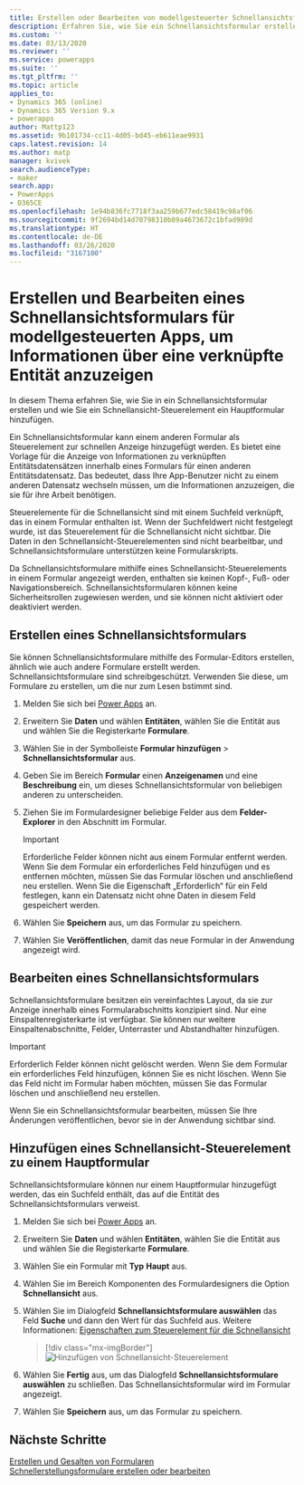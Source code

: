 ```yaml
---
title: Erstellen oder Bearbeiten von modellgesteuerter Schnellansichtsformulare-App in Power Apps | Microsoft-Dokumentation
description: Erfahren Sie, wie Sie ein Schnellansichtsformular erstellen oder bearbeiten
ms.custom: ''
ms.date: 03/13/2020
ms.reviewer: ''
ms.service: powerapps
ms.suite: ''
ms.tgt_pltfrm: ''
ms.topic: article
applies_to:
- Dynamics 365 (online)
- Dynamics 365 Version 9.x
- powerapps
author: Mattp123
ms.assetid: 9b101734-cc11-4d05-bd45-eb611eae9931
caps.latest.revision: 14
ms.author: matp
manager: kvivek
search.audienceType:
- maker
search.app:
- PowerApps
- D365CE
ms.openlocfilehash: 1e94b836fc7718f3aa259b677edc58419c98af06
ms.sourcegitcommit: 9f2694bd14d70798310b89a4673672c1bfad989d
ms.translationtype: HT
ms.contentlocale: de-DE
ms.lasthandoff: 03/26/2020
ms.locfileid: "3167100"
---
```

# <a name="create-a-model-driven-app-quick-view-form-to-view-information-about-a-related-entity"></a>Erstellen und Bearbeiten eines Schnellansichtsformulars für modellgesteuerten Apps, um Informationen über eine verknüpfte Entität anzuzeigen

In diesem Thema erfahren Sie, wie Sie in ein Schnellansichtsformular erstellen und wie Sie ein Schnellansicht-Steuerelement ein Hauptformular hinzufügen. 

Ein Schnellansichtsformular kann einem anderen Formular als Steuerelement zur schnellen Anzeige hinzugefügt werden. Es bietet eine Vorlage für die Anzeige von Informationen zu verknüpften Entitätsdatensätzen innerhalb eines Formulars für einen anderen Entitätsdatensatz. Das bedeutet, dass Ihre App-Benutzer nicht zu einem anderen Datensatz wechseln müssen, um die Informationen anzuzeigen, die sie für ihre Arbeit benötigen.  
  
 Steuerelemente für die Schnellansicht sind mit einem Suchfeld verknüpft, das in einem Formular enthalten ist. Wenn der Suchfeldwert nicht festgelegt wurde, ist das Steuerelement für die Schnellansicht nicht sichtbar. Die Daten in den Schnellansicht-Steuerelementen sind nicht bearbeitbar, und Schnellansichtsformulare unterstützen keine Formularskripts.  
  
 Da Schnellansichtsformulare mithilfe eines Schnellansicht-Steuerelements in einem Formular angezeigt werden, enthalten sie keinen Kopf-, Fuß- oder Navigationsbereich. Schnellansichtsformularen können keine Sicherheitsrollen zugewiesen werden, und sie können nicht aktiviert oder deaktiviert werden.  
  
<a name="BKMK_CreateQFV"></a>   
## <a name="create-a-quick-view-form"></a>Erstellen eines Schnellansichtsformulars  
 Sie können Schnellansichtsformulare mithilfe des Formular-Editors erstellen, ähnlich wie auch andere Formulare erstellt werden. Schnellansichtsformulare sind schreibgeschützt. Verwenden Sie diese, um Formulare zu erstellen, um die nur zum Lesen bstimmt sind.  
  
1. Melden Sie sich bei [Power Apps](https://make.powerapps.com/?utm_source=padocs&utm_medium=linkinadoc&utm_campaign=referralsfromdoc) an.  

2. Erweitern Sie **Daten** und wählen **Entitäten**, wählen Sie die Entität aus und wählen Sie die Registerkarte **Formulare**. 
  
3. Wählen Sie in der Symbolleiste **Formular hinzufügen** > **Schnellansichtsformular** aus.  
  
5. Geben Sie im Bereich **Formular** einen **Anzeigenamen** und eine **Beschreibung** ein, um dieses Schnellansichtsformular von beliebigen anderen zu unterscheiden.  
  
6. Ziehen Sie im Formulardesigner beliebige Felder aus dem **Felder-Explorer** in den Abschnitt im Formular.

    > [!IMPORTANT]
    > Erforderliche Felder können nicht aus einem Formular entfernt werden. Wenn Sie dem Formular ein erforderliches Feld hinzufügen und es entfernen möchten, müssen Sie das Formular löschen und anschließend neu erstellen. Wenn Sie die Eigenschaft „Erforderlich“ für ein Feld festlegen, kann ein Datensatz nicht ohne Daten in diesem Feld gespeichert werden.

7. Wählen Sie **Speichern** aus, um das Formular zu speichern.  

8. Wählen Sie **Veröffentlichen**, damit das neue Formular in der Anwendung angezeigt wird. <!-- Which app? What does Publish do?-->
  
<a name="BKMK_EditQVF"></a>   
## <a name="edit-a-quick-view-form"></a>Bearbeiten eines Schnellansichtsformulars  
 Schnellansichtsformulare besitzen ein vereinfachtes Layout, da sie zur Anzeige innerhalb eines Formularabschnitts konzipiert sind. Nur eine Einspaltenregisterkarte ist verfügbar. Sie können nur weitere Einspaltenabschnitte, Felder, Unterraster und Abstandhalter hinzufügen.   
  
  > [!IMPORTANT]
  > Erforderlich Felder können nicht gelöscht werden. Wenn Sie dem Formular ein erforderliches Feld hinzufügen, können Sie es nicht löschen. Wenn Sie das Feld nicht im Formular haben möchten, müssen Sie das Formular löschen und anschließend neu erstellen.
  
 Wenn Sie ein Schnellansichtsformular bearbeiten, müssen Sie Ihre Änderungen veröffentlichen, bevor sie in der Anwendung sichtbar sind.  
  
<a name="BKMK_AddQVF"></a>   
## <a name="add-a-quick-view-control-to-a-main-form"></a>Hinzufügen eines Schnellansicht-Steuerelement zu einem Hauptformular  
 Schnellansichtsformulare können nur einem Hauptformular hinzugefügt werden, das ein Suchfeld enthält, das auf die Entität des Schnellansichtsformulars verweist.  
  
1.  Melden Sie sich bei [Power Apps](https://make.powerapps.com/?utm_source=padocs&utm_medium=linkinadoc&utm_campaign=referralsfromdoc) an.  

2.  Erweitern Sie **Daten** und wählen **Entitäten**, wählen Sie die Entität aus und wählen Sie die Registerkarte **Formulare**.  

3. Wählen Sie ein Formular mit **Typ** **Haupt** aus.

4. Wählen Sie im Bereich Komponenten des Formulardesigners die Option **Schnellansicht** aus.  
  
5.  Wählen Sie im Dialogfeld **Schnellansichtsformulare auswählen** das Feld **Suche** und dann den Wert für das Suchfeld aus. Weitere Informationen: [Eigenschaften zum Steuerelement für die Schnellansicht](quick-view-control-properties-legacy.md)  

    > [!div class="mx-imgBorder"] 
    > ![Hinzufügen von Schnellansicht-Steuerelement](media/add-quick-view-control.png "Hinzufügen von Schnellansicht-Steuerelement zu Hauptformular")

6.  Wählen Sie **Fertig** aus, um das Dialogfeld **Schnellansichtsformulare auswählen** zu schließen. Das Schnellansichtsformular wird im Formular angezeigt.

7.  Wählen Sie **Speichern** aus, um das Formular zu speichern.  

## <a name="next-steps"></a>Nächste Schritte   
 [Erstellen und Gesalten von Formularen](create-design-forms.md)   
 [Schnellerstellungsformulare erstellen oder bearbeiten](create-edit-quick-create-forms.md)
